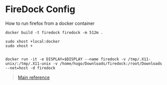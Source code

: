 # FireDock Config

How to run firefox from a docker container

```shell
docker build -t firedock firedock -m 512m .

sudo xhost +local:docker
sudo xhost +


docker run -it -e DISPLAY=$DISPLAY --name firedock -v /tmp/.X11-unix/:/tmp/.X11-unix -v /home/hugo/Downloads/firedock:/root/Downloads --net=host -d firedock

```

> [Main reference](https://medium.com/codex/running-gui-applications-in-docker-firefox-nautilus-file-manager-5424694104ec)
